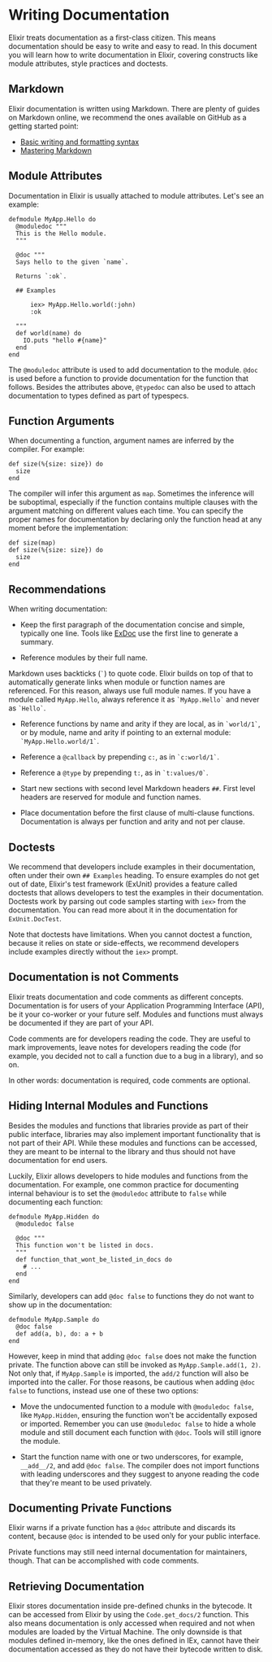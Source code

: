 # Writing Documentation

Elixir treats documentation as a first-class citizen. This means documentation should be easy to write and easy to read. In this document you will learn how to write documentation in Elixir, covering constructs like module attributes, style practices and doctests.

## Markdown

Elixir documentation is written using Markdown. There are plenty of guides on Markdown online, we recommend the ones available on GitHub as a getting started point:

  * [Basic writing and formatting syntax](https://help.github.com/articles/basic-writing-and-formatting-syntax/)
  * [Mastering Markdown](https://guides.github.com/features/mastering-markdown/)

## Module Attributes

Documentation in Elixir is usually attached to module attributes. Let's see an example:

    defmodule MyApp.Hello do
      @moduledoc """
      This is the Hello module.
      """

      @doc """
      Says hello to the given `name`.

      Returns `:ok`.

      ## Examples

          iex> MyApp.Hello.world(:john)
          :ok

      """
      def world(name) do
        IO.puts "hello #{name}"
      end
    end

The `@moduledoc` attribute is used to add documentation to the module. `@doc` is used before a function to provide documentation for the function that follows. Besides the attributes above, `@typedoc` can also be used to attach documentation to types defined as part of typespecs.

## Function Arguments

When documenting a function, argument names are inferred by the compiler. For example:

    def size(%{size: size}) do
      size
    end

The compiler will infer this argument as `map`. Sometimes the inference will be suboptimal, especially if the function contains multiple clauses with the argument matching on different values each time. You can specify the proper names for documentation by declaring only the function head at any moment before the implementation:

    def size(map)
    def size(%{size: size}) do
      size
    end

## Recommendations

When writing documentation:

  * Keep the first paragraph of the documentation concise and simple, typically one line. Tools like [ExDoc](https://github.com/elixir-lang/ex_doc/) use the first line to generate a summary.

  * Reference modules by their full name.

Markdown uses backticks (`` ` ``) to quote code. Elixir builds on top of that to automatically generate links when module or function names are referenced. For this reason, always use full module names. If you have a module called `MyApp.Hello`, always reference it as `` `MyApp.Hello` `` and never as `` `Hello` ``.

  * Reference functions by name and arity if they are local, as in `` `world/1` ``, or by module, name and arity if pointing to an external module: `` `MyApp.Hello.world/1` ``.

  * Reference a `@callback` by prepending `c:`, as in `` `c:world/1` ``.

  * Reference a `@type` by prepending `t:`, as in `` `t:values/0` ``.

  * Start new sections with second level Markdown headers `##`. First level headers are reserved for module and function names.

  * Place documentation before the first clause of multi-clause functions. Documentation is always per function and arity and not per clause.

## Doctests

We recommend that developers include examples in their documentation, often under their own `## Examples` heading. To ensure examples do not get out of date, Elixir's test framework (ExUnit) provides a feature called doctests that allows developers to test the examples in their documentation. Doctests work by parsing out code samples starting with `iex>` from the documentation. You can read more about it in the documentation for `ExUnit.DocTest`.

Note that doctests have limitations. When you cannot doctest a function, because it relies on state or side-effects, we recommend developers include examples directly without the `iex>` prompt.

## Documentation is not Comments

Elixir treats documentation and code comments as different concepts. Documentation is for users of your Application Programming Interface (API), be it your co-worker or your future self. Modules and functions must always be documented if they are part of your API.

Code comments are for developers reading the code. They are useful to mark improvements, leave notes for developers reading the code (for example, you decided not to call a function due to a bug in a library), and so on.

In other words: documentation is required, code comments are optional.

## Hiding Internal Modules and Functions

Besides the modules and functions that libraries provide as part of their public interface, libraries may also implement important functionality that is not part of their API. While these modules and functions can be accessed, they are meant to be internal to the library and thus should not have documentation for end users.

Luckily, Elixir allows developers to hide modules and functions from the documentation. For example, one common practice for documenting internal behaviour is to set the `@moduledoc` attribute to `false` while documenting each function:

    defmodule MyApp.Hidden do
      @moduledoc false

      @doc """
      This function won't be listed in docs.
      """
      def function_that_wont_be_listed_in_docs do
        # ...
      end
    end

Similarly, developers can add `@doc false` to functions they do not want to show up in the documentation:

    defmodule MyApp.Sample do
      @doc false
      def add(a, b), do: a + b
    end

However, keep in mind that adding `@doc false` does not make the function private. The function above can still be invoked as `MyApp.Sample.add(1, 2)`. Not only that, if `MyApp.Sample` is imported, the `add/2` function will also be imported into the caller. For those reasons, be cautious when adding `@doc false` to functions, instead use one of these two options:

  * Move the undocumented function to a module with `@moduledoc false`, like `MyApp.Hidden`, ensuring the function won't be accidentally exposed or imported. Remember you can use `@moduledoc false` to hide a whole module and still document each function with `@doc`. Tools will still ignore the module.

  * Start the function name with one or two underscores, for example, `__add__/2`, and add `@doc false`. The compiler does not import functions with leading underscores and they suggest to anyone reading the code that they're meant to be used privately.

## Documenting Private Functions

Elixir warns if a private function has a `@doc` attribute and discards its content, because `@doc` is intended to be used only for your public interface.

Private functions may still need internal documentation for maintainers, though. That can be accomplished with code comments.

## Retrieving Documentation

Elixir stores documentation inside pre-defined chunks in the bytecode. It can be accessed from Elixir by using the `Code.get_docs/2` function. This also means documentation is only accessed when required and not when modules are loaded by the Virtual Machine. The only downside is that modules defined in-memory, like the ones defined in IEx, cannot have their documentation accessed as they do not have their bytecode written to disk.

